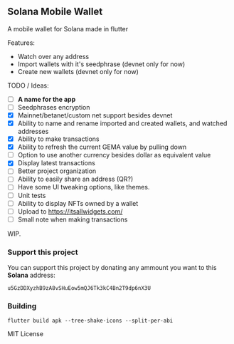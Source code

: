 ## Solana Mobile Wallet

A mobile wallet for Solana made in flutter

Features:
- Watch over any address
- Import wallets with it's seedphrase (devnet only for now)
- Create new wallets (devnet only for now)

TODO / Ideas:
- [ ] **A name for the app**
- [ ] Seedphrases encryption
- [x] Mainnet/betanet/custom net support besides devnet
- [x] Ability to name and rename imported and created wallets, and watched addresses
- [x] Ability to make transactions
- [x] Ability to refresh the current GEMA value by pulling down
- [ ] Option to use another currency besides dollar as equivalent value
- [x] Display latest transactions
- [ ] Better project organization
- [ ] Ability to easily share an address (QR?)
- [ ] Have some UI tweaking options, like themes.
- [ ] Unit tests
- [ ] Ability to display NFTs owned by a wallet 
- [ ] Upload to https://itsallwidgets.com/
- [ ] Small note when making transactions

WIP.

### Support this project
You can support this project by donating any ammount you want to this **Solana** address: 

`u5GzDDXyzhB9zA8vSHuEow5mQJ6Tk3kC4Bn2T9dp6nX3U`

### Building

```
flutter build apk --tree-shake-icons --split-per-abi
```

MIT License